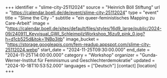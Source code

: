+++
identifier = "slime-city-25112024"
source = "Heinrich Böll Stiftung"
url = "https://calendar.boell.de/de/event/slime-city-25112024"
type = "event"
title = "Slime the City -"
subtitle = "ein queer-feministisches Mapping zu Care-Arbeit"
image = "https://calendar.boell.de/sites/default/files/styles/16d9_large/public/2024-09/240911_Keyvisual_GWI_SchleimpilzWorkshop_16zu9_pink_0.jpg?h=d1cb525d&itok=1NBp3jtb"
image_bucket = "https://storage.googleapis.com/fem-readup.appspot.com/slime-city-25112024.webp"
start_date = "2024-11-25T09:30:00.000"
end_date = "2024-11-25T14:00:00.000"
category = "Workshop"
organizer = "Gunda-Werner-Institut für Feminismus und Geschlechterdemokratie"
updated = "2024-10-18T10:53:52.000"
languages = ["Deutsch"]
[contact]
[location]
+++